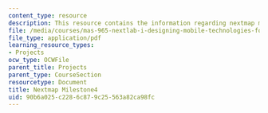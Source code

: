 ```yaml
---
content_type: resource
description: This resource contains the information regarding nextmap milestone4.
file: /media/courses/mas-965-nextlab-i-designing-mobile-technologies-for-the-next-billion-users-fall-2008/90b6a025c2286c879c25563a82ca98fc_MITMAS_965F08_nextmap_m4.pdf
file_type: application/pdf
learning_resource_types:
- Projects
ocw_type: OCWFile
parent_title: Projects
parent_type: CourseSection
resourcetype: Document
title: Nextmap Milestone4
uid: 90b6a025-c228-6c87-9c25-563a82ca98fc
---
```

